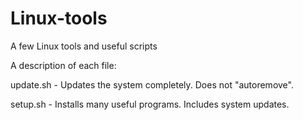  
# Linux-tools 

A few Linux tools and useful scripts 



A description of each file: 

update.sh - Updates the system completely. Does not "autoremove". 

setup.sh - Installs many useful programs. Includes system updates. 





